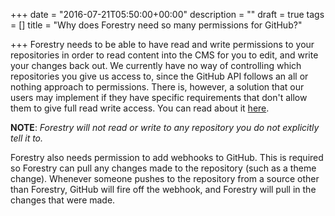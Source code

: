 +++
date = "2016-07-21T05:50:00+00:00"
description = ""
draft = true
tags = []
title = "Why does Forestry need so many permissions for GitHub?"

+++
Forestry needs to be able to have read and write permissions to your repositories in order to read content into the CMS for you to edit, and write your changes back out. We currently have no way of controlling which repositories you give us access to, since the GitHub API follows an all or nothing approach to permissions. There is, however, a solution that our users may implement if they have specific requirements that don't allow them to give full read write access. You can read about it [here](/docs/faq/how-can-i-control-which-github-repositories-forestry-has-access-to/).

**NOTE**: *Forestry will not read or write to any repository you do not explicitly tell it to.*

Forestry also needs permission to add webhooks to GitHub. This is required so Forestry can pull any changes made to the repository (such as a theme change). Whenever someone pushes to the repository from a source other than Forestry, GitHub will fire off the webhook, and Forestry will pull in the changes that were made.